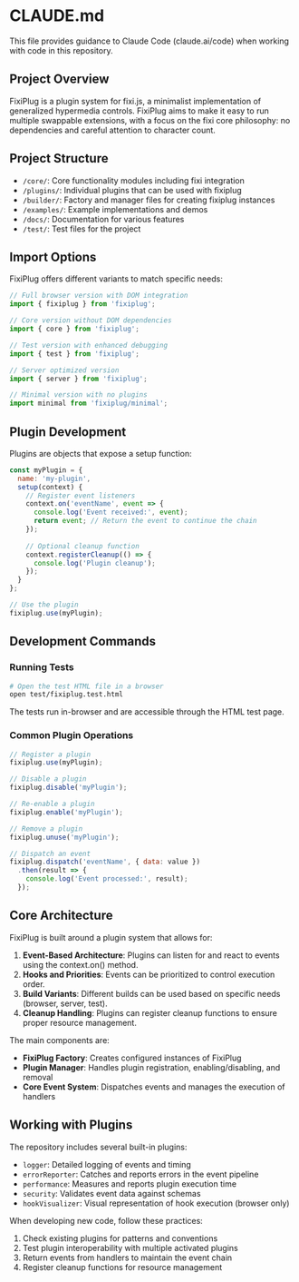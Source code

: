 # CLAUDE.md

This file provides guidance to Claude Code (claude.ai/code) when working with code in this repository.

## Project Overview

FixiPlug is a plugin system for fixi.js, a minimalist implementation of generalized hypermedia controls. FixiPlug aims to make it easy to run multiple swappable extensions, with a focus on the fixi core philosophy: no dependencies and careful attention to character count.

## Project Structure

- `/core/`: Core functionality modules including fixi integration
- `/plugins/`: Individual plugins that can be used with fixiplug
- `/builder/`: Factory and manager files for creating fixiplug instances
- `/examples/`: Example implementations and demos
- `/docs/`: Documentation for various features
- `/test/`: Test files for the project

## Import Options

FixiPlug offers different variants to match specific needs:

```javascript
// Full browser version with DOM integration
import { fixiplug } from 'fixiplug';

// Core version without DOM dependencies 
import { core } from 'fixiplug';

// Test version with enhanced debugging
import { test } from 'fixiplug';

// Server optimized version
import { server } from 'fixiplug';

// Minimal version with no plugins
import minimal from 'fixiplug/minimal';
```

## Plugin Development

Plugins are objects that expose a setup function:

```javascript
const myPlugin = {
  name: 'my-plugin',
  setup(context) {
    // Register event listeners
    context.on('eventName', event => {
      console.log('Event received:', event);
      return event; // Return the event to continue the chain
    });
    
    // Optional cleanup function
    context.registerCleanup(() => {
      console.log('Plugin cleanup');
    });
  }
};

// Use the plugin
fixiplug.use(myPlugin);
```

## Development Commands

### Running Tests

```bash
# Open the test HTML file in a browser
open test/fixiplug.test.html
```

The tests run in-browser and are accessible through the HTML test page.

### Common Plugin Operations

```javascript
// Register a plugin
fixiplug.use(myPlugin);

// Disable a plugin
fixiplug.disable('myPlugin');

// Re-enable a plugin
fixiplug.enable('myPlugin');

// Remove a plugin
fixiplug.unuse('myPlugin');

// Dispatch an event
fixiplug.dispatch('eventName', { data: value })
  .then(result => {
    console.log('Event processed:', result);
  });
```

## Core Architecture

FixiPlug is built around a plugin system that allows for:

1. **Event-Based Architecture**: Plugins can listen for and react to events using the context.on() method.
2. **Hooks and Priorities**: Events can be prioritized to control execution order.
3. **Build Variants**: Different builds can be used based on specific needs (browser, server, test).
4. **Cleanup Handling**: Plugins can register cleanup functions to ensure proper resource management.

The main components are:

- **FixiPlug Factory**: Creates configured instances of FixiPlug
- **Plugin Manager**: Handles plugin registration, enabling/disabling, and removal
- **Core Event System**: Dispatches events and manages the execution of handlers

## Working with Plugins

The repository includes several built-in plugins:

- `logger`: Detailed logging of events and timing
- `errorReporter`: Catches and reports errors in the event pipeline
- `performance`: Measures and reports plugin execution time
- `security`: Validates event data against schemas
- `hookVisualizer`: Visual representation of hook execution (browser only)

When developing new code, follow these practices:

1. Check existing plugins for patterns and conventions
2. Test plugin interoperability with multiple activated plugins
3. Return events from handlers to maintain the event chain
4. Register cleanup functions for resource management